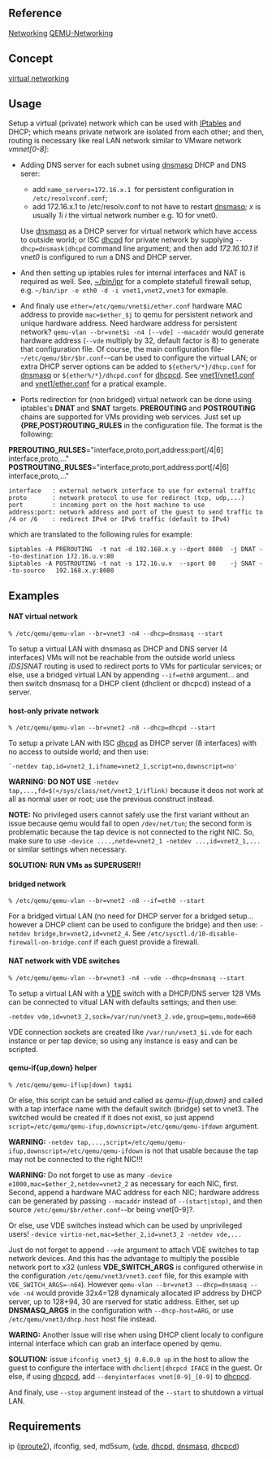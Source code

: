 Reference
---------

[Networking](http://www.linux-kvm.org/page/Networking)
[QEMU-Networking](https://en.wikibooks.org/wiki/QEMU/Networking)

Concept
-------

[virtual networking](http://wiki.libvirt.org/page/VirtualNetworking)

Usage
-----

Setup a virtual (private) network which can be used with [IPtables][2] and DHCP;
which means private network are isolated from each other; and then,
routing is necessary like real LAN network similar to VMware network
*vmnet[0-8]*:

- Adding DNS server for each subnet using [dnsmasq][5] DHCP and DNS serer:

  + add `name_servers=172.16.x.1 `for persistent configuration in `/etc/resolvconf.conf`;
  + add 172.16.x.1 to /etc/resolv.conf to not have to restart [dnsmasq][5];
 *x* is usually *1i* *i* the virtual network number e.g. 10 for vnet0.

  Use [dnsmasq][5] as a DHCP server for virtual network which have access to
outside world; or ISC [dhcpd][4] for private network by supplying
`--dhcp=dnsmask|dhcpd` command line argument; and then
add _172.16.10.1_ if _vnet0_ is configured to run a DNS and DHCP server.


- And then setting up iptables rules for internal interfaces and NAT
is required as well. See, [~/bin/ipr](bin/ipr) for a complete statefull firewall
setup, e.g. `~/bin/ipr -e eth0 -d -i vnet1,vnet2,vnet3` for exmaple.

- And finaly use `ether=/etc/qemu/vnet$i/ether.conf` hardware MAC address to provide
`mac=$ether_$j` to qemu for persistent network and unique hardware address.
Need hardware address for persistent network? `qemu-vlan --br=vnet$i -n4 [--vde] --macaddr`
would generate hardware address (`--vde` multiply  by 32, default factor is 8)
to generate that configuration file.
Of course, the main configuration file--`/etc/qemu/$br/$br.conf`--can be used to
configure the virtual LAN; or extra DHCP server options can be added to
`${ether%/*}/dhcp.conf` for [dnsmasq][5] or `${ether%/*}/dhcpd.conf` for [dhcpcd][3].
See [vnet1/vnet1.conf](vnet1/vnet1.conf) and [vnet1/ether.conf](vnet1/ether.conf)
for a pratical example.

- Ports redirection for (non bridged) virtual network can be done using
iptables's **DNAT** and **SNAT** targets. **PREROUTING** and **POSTROUTING** chains are supported
for VMs providing web services. Just set up **{PRE,POST}ROUTING_RULES** in the
configuration file. The format is the following:

**PREROUTING_RULSES**="interface,proto,port,address:port[/4|6] interface,proto,..."
**POSTROUTING_RULSES**="interface,proto,port,address:port[/4|6] interface,proto,..."

    interface   : external network interface to use for external traffic
    proto       : network protocol to use for redirect (tcp, udp,...)
    port        : incoming port on the host machine to use
    address:port: network address and port of the guest to send traffic to
    /4 or /6    : redirect IPv4 or IPv6 traffic (default to IPv4)

which are translated to the following rules for example:

    $iptables -A PREROUTING  -t nat -d 192.168.x.y --dport 8080  -j DNAT --to-destination 172.16.u.v:80
    $iptables -A POSTROUTING -t nat -s 172.16.u.v  --sport 80    -j SNAT --to-source   192.168.x.y:8080

Examples
--------

#### NAT virtual network

    % /etc/qemu/qemu-vlan --br=vnet3 -n4 --dhcp=dnsmasq --start

To setup a virtual LAN with dnsmasq as DHCP and DNS server (4 interfaces)
VMs will not be reachable from the outside world unless *[DS]SNAT* routing
is used to redirect ports to VMs for particular services; or else, use a
bridged virtual LAN by appending `--if=eth0` argument... and then switch
dnsmasq for a DHCP client (dhclient or dhcpcd) instead of a server.

#### host-only private network

    % /etc/qemu/qemu-vlan --br=vnet2 -n8 --dhcp=dhcpd --start

To setup a private LAN with ISC [dhcpd][4] as DHCP server (8 interfaces)
with no access to outside world; and then use:

    `-netdev tap,id=vnet2_1,ifname=vnet2_1,script=no,downscript=no'

**WARNING: DO NOT USE** `-netdev tap,...,fd=$(</sys/class/net/vnet2_1/iflink)`
because it deos not work at all as normal user or root; use the previous
construct instead.

**NOTE:** No privileged users cannot safely use the first variant without an issue
because qemu would fail to open `/dev/net/tun`; the second form is problematic
because the tap device is not connected to the right NIC.
So, make sure to use `-device ....,netde=vnet2_1 -netdev ...,id=vnet2_1,...` or
similar settings when necessary.

**SOLUTION: RUN VMs as SUPERUSER!!**

#### bridged network

    % /etc/qemu/qemu-vlan --br=vnet2 -n8 --if=eth0 --start

For a bridged virtual LAN (no need for DHCP server for a bridged setup... however
a DHCP client can be used to configure the bridge)
and then use: `-netdev bridge,br=vnet2,id=vnet2_4`.
See `/etc/sysctl.d/10-disable-firewall-on-bridge.conf` if each guest provide
a firewall.

#### NAT network with VDE switches

    % /etc/qemu/qemu-vlan --br=vnet3 -n4 --vde --dhcp=dnsmasq --start

To setup a virtual LAN with a [VDE][1] switch with a DHCP/DNS server 128 VMs
can be connected to vitual LAN with defaults settings; and then use:

    -netdev vde,id=vnet3_2,sock=/var/run/vnet3_2.vde,group=qemu,mode=660

VDE connection sockets are created like `/var/run/vnet3_$i.vde` for each instance
or per tap device; so using any instance is easy and can be scripted.

#### qemu-if{up,down} helper

    % /etc/qemu/qemu-if(up|down) tap$i

Or else, this script can be setuid and called as *qemu-if{up,down}* and called
with a tap interface name with the default switch (bridge) set to vnet3.
The switched would be created if it does not exist, so just append
`script=/etc/qemu/qemu-ifup,downscript=/etc/qemu/qemu-ifdown` argument.

**WARNING:** `-netdev tap,...,script=/etc/qemu/qemu-ifup,downscript=/etc/qemu/qemu-ifdown`
is not that usable because the tap may not be connected to the right NIC!!!

**WARNING:** Do not forget to use as many `-device e1000,mac=$ether_2,netdev=vnet2_2`
as necessary for each NIC, first. Second, append a hardware MAC address for
each NIC; hardware address can be generated by passing `--macaddr` instead of
`--(start|stop)`, and then source `/etc/qemu/$br/ether.conf`--br being vnet[0-9]?.

Or else, use VDE switches instead which can be used by unprivileged users!
`-device virtio-net,mac=$ether_2,id=vnet3_2 -netdev vde,...`

Just do not forget to append `--vde` argument to attach VDE switches to tap
network devices. And this has the advantage to multiply the possible network
port to x32 (unless **VDE_SWITCH_ARGS** is configured otherwise in the configuration
`/etc/qemu/vnet3/vnet3.conf` file, for this example with `VDE_SWITCH_ARGS=-n64`).
However `qemu-vlan --br=vnet3 --dhcp=dnsmasq --vde -n4` would provide 32x4=128
dynamicaly allocated IP address by DHCP server, up to 128+94, 30 are rserved
for static address. Either, set up **DNSMASQ_ARGS** in the configuration with
`--dhcp-host=ARG`, or use `/etc/qemu/vnet3/dhcp.host` host file instead.

**WARING:** Another issue will rise when using DHCP client localy to configure internal
interface which can grab an interface opened by qemu.

**SOLUTION:** issue `ifconfig vnet3_$j 0.0.0.0 up` in the host to allow the guest
to configure the interface with `dhclient|dhcpcd IFACE` in the guest.
Or else, if using [dhcpcd][3], add `--denyinterfaces vnet[0-9]_[0-9]` to [dhcpcd][3].

And finaly, use `--stop` argument instead of the `--start` to shutdown a virtual LAN.
 
Requirements
------------

ip ([iproute2][6]), ifconfig, sed, md5sum, ([vde][1], [dhcpd][3], [dnsmasq][5], [dhcpcd][3])

[1]: http://vde.sourceforge.net/
[2]: http://www.netfilter.org/projects/iptables/
[3]: http://roy.marples.name/projects/dhcpcd/
[4]: http://www.isc.org/products/DHCP
[5]: http://www.thekelleys.org.uk/dnsmasq/doc.html
[6]: https://wiki.linuxfoundation.org/networking/iproute2

